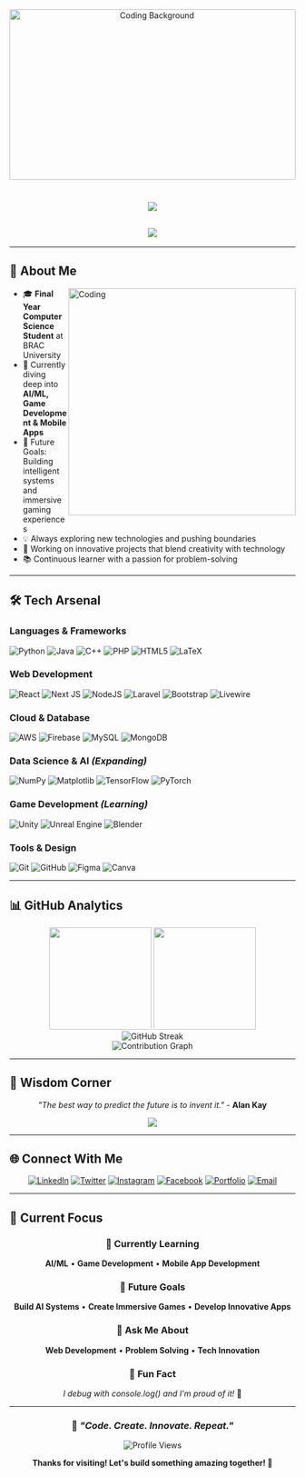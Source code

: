 <div align="center">
  
<!-- Hexagon Pattern Background -->
<img width="100%" height="300" src="https://user-images.githubusercontent.com/74038190/225813708-98b745f2-7d22-48cf-9150-083f1b00d6c9.gif" alt="Coding Background"/>

<!-- Animated Typing Text - Slower Speed -->
<h1 align="center">
  <img src="https://readme-typing-svg.herokuapp.com/?font=Righteous&size=35&center=true&vCenter=true&width=700&height=70&duration=6000&pause=2000&lines=Hey!+I'm+MD.+Jobayer+Hasan;Final+Year+CS+Student+at+BRAC+University;Tech+Enthusiast+%26+Future+AI+Developer;Building+the+Future+with+Code!" />
</h1>

<!-- Subtitle with slower animation -->
<h2 align="center">
  <img src="https://readme-typing-svg.herokuapp.com/?font=Fira+Code&size=22&center=true&vCenter=true&width=800&height=50&duration=5000&pause=2000&color=00D9FF&lines=Passionate+about+AI%2C+Game+Development+%26+Mobile+Apps;Always+Learning%2C+Always+Growing%2C+Always+Coding;Ready+to+Innovate+and+Create+Amazing+Things!" />
</h2>

</div>

---

## 🚀 About Me

<img align="right" alt="Coding" width="400" src="https://cdn.dribbble.com/users/1162077/screenshots/3848914/programmer.gif"/>

- 🎓 **Final Year Computer Science Student** at BRAC University
- 🌱 Currently diving deep into **AI/ML, Game Development & Mobile Apps**
- 🎯 Future Goals: Building intelligent systems and immersive gaming experiences
- 💡 Always exploring new technologies and pushing boundaries
- 🔭 Working on innovative projects that blend creativity with technology
- 📚 Continuous learner with a passion for problem-solving

---

## 🛠️ Tech Arsenal

### **Languages & Frameworks**
![Python](https://img.shields.io/badge/python-3670A0?style=for-the-badge&logo=python&logoColor=ffdd54)
![Java](https://img.shields.io/badge/java-%23ED8B00.svg?style=for-the-badge&logo=openjdk&logoColor=white)
![C++](https://img.shields.io/badge/c++-%2300599C.svg?style=for-the-badge&logo=c%2B%2B&logoColor=white)
![PHP](https://img.shields.io/badge/php-%23777BB4.svg?style=for-the-badge&logo=php&logoColor=white)
![HTML5](https://img.shields.io/badge/html5-%23E34F26.svg?style=for-the-badge&logo=html5&logoColor=white)
![LaTeX](https://img.shields.io/badge/latex-%23008080.svg?style=for-the-badge&logo=latex&logoColor=white)

### **Web Development**
![React](https://img.shields.io/badge/react-%2320232a.svg?style=for-the-badge&logo=react&logoColor=%2361DAFB)
![Next JS](https://img.shields.io/badge/Next-black?style=for-the-badge&logo=next.js&logoColor=white)
![NodeJS](https://img.shields.io/badge/node.js-6DA55F?style=for-the-badge&logo=node.js&logoColor=white)
![Laravel](https://img.shields.io/badge/laravel-%23FF2D20.svg?style=for-the-badge&logo=laravel&logoColor=white)
![Bootstrap](https://img.shields.io/badge/bootstrap-%238511FA.svg?style=for-the-badge&logo=bootstrap&logoColor=white)
![Livewire](https://img.shields.io/badge/livewire-%234e56a6.svg?style=for-the-badge&logo=livewire&logoColor=white)

### **Cloud & Database**
![AWS](https://img.shields.io/badge/AWS-%23FF9900.svg?style=for-the-badge&logo=amazon-aws&logoColor=white)
![Firebase](https://img.shields.io/badge/firebase-%23039BE5.svg?style=for-the-badge&logo=firebase)
![MySQL](https://img.shields.io/badge/mysql-4479A1.svg?style=for-the-badge&logo=mysql&logoColor=white)
![MongoDB](https://img.shields.io/badge/MongoDB-%234ea94b.svg?style=for-the-badge&logo=mongodb&logoColor=white)

### **Data Science & AI** *(Expanding)*
![NumPy](https://img.shields.io/badge/numpy-%23013243.svg?style=for-the-badge&logo=numpy&logoColor=white)
![Matplotlib](https://img.shields.io/badge/Matplotlib-%23ffffff.svg?style=for-the-badge&logo=Matplotlib&logoColor=black)
![TensorFlow](https://img.shields.io/badge/TensorFlow-%23FF6F00.svg?style=for-the-badge&logo=TensorFlow&logoColor=white)
![PyTorch](https://img.shields.io/badge/PyTorch-%23EE4C2C.svg?style=for-the-badge&logo=PyTorch&logoColor=white)

### **Game Development** *(Learning)*
![Unity](https://img.shields.io/badge/unity-%23000000.svg?style=for-the-badge&logo=unity&logoColor=white)
![Unreal Engine](https://img.shields.io/badge/unrealengine-%23313131.svg?style=for-the-badge&logo=unrealengine&logoColor=white)
![Blender](https://img.shields.io/badge/blender-%23F5792A.svg?style=for-the-badge&logo=blender&logoColor=white)

### **Tools & Design**
![Git](https://img.shields.io/badge/git-%23F05033.svg?style=for-the-badge&logo=git&logoColor=white)
![GitHub](https://img.shields.io/badge/github-%23121011.svg?style=for-the-badge&logo=github&logoColor=white)
![Figma](https://img.shields.io/badge/figma-%23F24E1E.svg?style=for-the-badge&logo=figma&logoColor=white)
![Canva](https://img.shields.io/badge/Canva-%2300C4CC.svg?style=for-the-badge&logo=Canva&logoColor=white)

---

## 📊 GitHub Analytics

<div align="center">
  <img height="180em" src="https://github-readme-stats.vercel.app/api?username=Jobayer-hasan-rifat&show_icons=true&theme=tokyonight&include_all_commits=true&count_private=true"/>
  <img height="180em" src="https://github-readme-stats.vercel.app/api/top-langs/?username=Jobayer-hasan-rifat&layout=compact&langs_count=8&theme=tokyonight"/>
</div>

<div align="center">
  <img src="https://github-readme-streak-stats.herokuapp.com/?user=Jobayer-hasan-rifat&theme=tokyonight" alt="GitHub Streak"/>
</div>

<div align="center">
  <img src="https://github-readme-activity-graph.vercel.app/graph?username=Jobayer-hasan-rifat&theme=tokyo-night" alt="Contribution Graph"/>
</div>

---

## 💭 Wisdom Corner

<div align="center">

*"The best way to predict the future is to invent it."* - **Alan Kay**

<img src="https://quotes-github-readme.vercel.app/api?type=horizontal&theme=tokyonight"/>

</div>

---

## 🌐 Connect With Me

<div align="center">

[![LinkedIn](https://img.shields.io/badge/LinkedIn-%230077B5.svg?style=for-the-badge&logo=linkedin&logoColor=white)]([YOUR_LINKEDIN_URL](https://www.linkedin.com/in/md-jobayer-hasan-9634082aa/))
[![Twitter](https://img.shields.io/badge/Twitter-%231DA1F2.svg?style=for-the-badge&logo=Twitter&logoColor=white)]([YOUR_TWITTER_URL](https://twitter.com/jobayerhasanrifat))
[![Instagram](https://img.shields.io/badge/Instagram-%23E4405F.svg?style=for-the-badge&logo=Instagram&logoColor=white)]([YOUR_INSTAGRAM_URL](https://www.instagram.com/jobaaayer?igsh=eHF1cXc4Y3ZlZ2di))
[![Facebook](https://img.shields.io/badge/Facebook-%231877F2.svg?style=for-the-badge&logo=Facebook&logoColor=white)]([YOUR_FACEBOOK_URL](https://www.facebook.com/share/16gqwgwHLb/))
[![Portfolio](https://img.shields.io/badge/Portfolio-%23000000.svg?style=for-the-badge&logo=firefox&logoColor=#FF7139)]([YOUR_PORTFOLIO_URL](https://jobayer-hasan-rifat.github.io/))
[![Email](https://img.shields.io/badge/Gmail-D14836?style=for-the-badge&logo=gmail&logoColor=white)](mailto:jobayer9948@gmail.com)

</div>

---

## 🎯 Current Focus

<div align="center">

### 🌱 Currently Learning
**AI/ML** • **Game Development** • **Mobile App Development**

### 🚀 Future Goals  
**Build AI Systems** • **Create Immersive Games** • **Develop Innovative Apps**

### 💬 Ask Me About
**Web Development** • **Problem Solving** • **Tech Innovation**

### 🎉 Fun Fact
*I debug with console.log() and I'm proud of it!* 🐛

</div>

---

<div align="center">

### 🚀 *"Code. Create. Innovate. Repeat."*

![Profile Views](https://visitcount.itsvg.in/api?id=Jobayer-hasan-rifat&icon=7&color=0)

**Thanks for visiting! Let's build something amazing together! 🌟**

</div>

